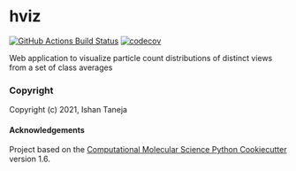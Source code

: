 hviz
==============================
[//]: # (Badges)
[![GitHub Actions Build Status](https://github.com/REPLACE_WITH_OWNER_ACCOUNT/class_average_histogram_viz/workflows/CI/badge.svg)](https://github.com/REPLACE_WITH_OWNER_ACCOUNT/class_average_histogram_viz/actions?query=workflow%3ACI)
[![codecov](https://codecov.io/gh/REPLACE_WITH_OWNER_ACCOUNT/hviz/branch/master/graph/badge.svg)](https://codecov.io/gh/REPLACE_WITH_OWNER_ACCOUNT/hviz/branch/master)


Web application to visualize particle count distributions of distinct views from a set of class averages

### Copyright

Copyright (c) 2021, Ishan Taneja


#### Acknowledgements
 
Project based on the 
[Computational Molecular Science Python Cookiecutter](https://github.com/molssi/cookiecutter-cms) version 1.6.

